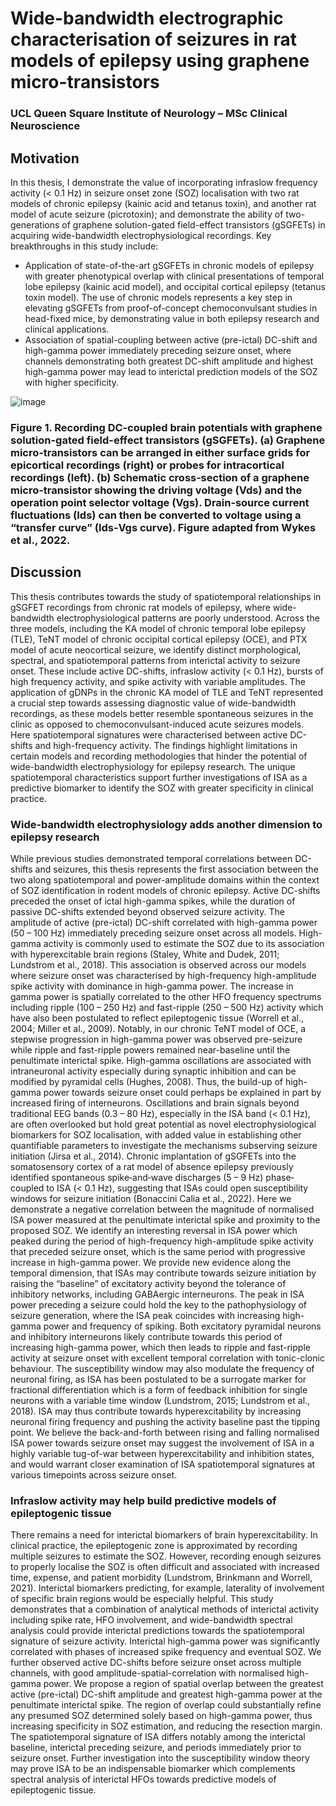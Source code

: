 # Wide-bandwidth electrographic characterisation of seizures in rat models of epilepsy using graphene micro-transistors
### UCL Queen Square Institute of Neurology – MSc Clinical Neuroscience

## Motivation
In this thesis, I demonstrate the value of incorporating infraslow frequency activity (< 0.1 Hz) in seizure onset zone (SOZ) localisation with two rat models of chronic epilepsy (kainic acid and tetanus toxin), and another rat model of acute seizure (picrotoxin); and demonstrate the ability of two-generations of graphene solution-gated field-effect transistors (gSGFETs) in acquiring wide-bandwidth electrophysiological recordings.
Key breakthroughs in this study include:
-	Application of state-of-the-art gSGFETs in chronic models of epilepsy with greater phenotypical overlap with clinical presentations of temporal lobe epilepsy (kainic acid model), and occipital cortical epilepsy (tetanus toxin model). The use of chronic models represents a key step in elevating gSGFETs from proof-of-concept chemoconvulsant studies in head-fixed mice, by demonstrating value in both epilepsy research and clinical applications.
-	Association of spatial-coupling between active (pre-ictal) DC-shift and high-gamma power immediately preceding seizure onset, where channels demonstrating both greatest DC-shift amplitude and highest high-gamma power may lead to interictal prediction models of the SOZ with higher specificity.

![image](https://github.com/user-attachments/assets/50a35df2-74f4-4959-977e-83f8d929bf6c)
### Figure 1. Recording DC‐coupled brain potentials with graphene solution-gated field-effect transistors (gSGFETs). (a) Graphene micro‐transistors can be arranged in either surface grids for epicortical recordings (right) or probes for intracortical recordings (left). (b) Schematic cross‐section of a graphene micro‐transistor showing the driving voltage (Vds) and the operation point selector voltage (Vgs). Drain‐source current fluctuations (Ids) can then be converted to voltage using a “transfer curve” (Ids‐Vgs curve). Figure adapted from Wykes et al., 2022.

## Discussion

This thesis contributes towards the study of spatiotemporal relationships in gSGFET recordings from chronic rat models of epilepsy, where wide-bandwidth electrophysiological patterns are poorly understood. Across the three models, including the KA model of chronic temporal lobe epilepsy (TLE), TeNT model of chronic occipital cortical epilepsy (OCE), and PTX model of acute neocortical seizure, we identify distinct morphological, spectral, and spatiotemporal patterns from interictal activity to seizure onset. These include active DC-shifts, infraslow activity (< 0.1 Hz), bursts of high frequency activity, and spike activity with variable amplitudes. The application of gDNPs in the chronic KA model of TLE and TeNT represented a crucial step towards assessing diagnostic value of wide-bandwidth recordings, as these models better resemble spontaneous seizures in the clinic as opposed to chemoconvulsant-induced acute seizures models. Here spatiotemporal signatures were characterised between active DC-shifts and high-frequency activity. The findings highlight limitations in certain models and recording methodologies that hinder the potential of wide-bandwidth electrophysiology for epilepsy research. The unique spatiotemporal characteristics support further investigations of ISA as a predictive biomarker to identify the SOZ with greater specificity in clinical practice.

### Wide-bandwidth electrophysiology adds another dimension to epilepsy research
While previous studies demonstrated temporal correlations between DC-shifts and seizures, this thesis represents the first association between the two along spatiotemporal and power-amplitude domains within the context of SOZ identification in rodent models of chronic epilepsy. Active DC-shifts preceded the onset of ictal high-gamma spikes, while the duration of passive DC-shifts extended beyond observed seizure activity. The amplitude of active (pre-ictal) DC-shift correlated with high-gamma power (50 – 100 Hz) immediately preceding seizure onset across all models. High-gamma activity is commonly used to estimate the SOZ due to its association with hyperexcitable brain regions (Staley, White and Dudek, 2011; Lundstrom et al., 2018). This association is observed across our models where seizure onset was characterised by high-frequency high-amplitude spike activity with dominance in high-gamma power. The increase in gamma power is spatially correlated to the other HFO frequency spectrums including ripple (100 – 250 Hz) and fast-ripple (250 – 500 Hz) activity which have also been postulated to reflect epileptogenic tissue (Worrell et al., 2004; Miller et al., 2009). Notably, in our chronic TeNT model of OCE, a stepwise progression in high-gamma power was observed pre-seizure while ripple and fast-ripple powers remained near-baseline until the penultimate interictal spike. High-gamma oscillations are associated with intraneuronal activity especially during synaptic inhibition and can be modified by pyramidal cells (Hughes, 2008). Thus, the build-up of high-gamma power towards seizure onset could perhaps be explained in part by increased firing of interneurons.
Oscillations and brain signals beyond traditional EEG bands (0.3 – 80 Hz), especially in the ISA band (< 0.1 Hz), are often overlooked but hold great potential as novel electrophysiological biomarkers for SOZ localisation, with added value in establishing other quantifiable parameters to investigate the mechanisms subserving seizure initiation (Jirsa et al., 2014). Chronic implantation of gSGFETs into the somatosensory cortex of a rat model of absence epilepsy previously identified spontaneous spike‐and‐wave discharges (5 – 9 Hz) phase‐coupled to ISA (< 0.1 Hz), suggesting that ISAs could open susceptibility windows for seizure initiation (Bonaccini Calia et al., 2022). Here we demonstrate a negative correlation between the magnitude of normalised ISA power measured at the penultimate interictal spike and proximity to the proposed SOZ. We identify an interesting reversal in ISA power which peaked during the period of high-frequency high-amplitude spike activity that preceded seizure onset, which is the same period with progressive increase in high-gamma power. 
We provide new evidence along the temporal dimension, that ISAs may contribute towards seizure initiation by raising the “baseline” of excitatory activity beyond the tolerance of inhibitory networks, including GABAergic interneurons. The peak in ISA power preceding a seizure could hold the key to the pathophysiology of seizure generation, where the ISA peak coincides with increasing high-gamma power and frequency of spiking. Both excitatory pyramidal neurons and inhibitory interneurons likely contribute towards this period of increasing high-gamma power, which then leads to ripple and fast-ripple activity at seizure onset with excellent temporal correlation with tonic-clonic behaviour. The susceptibility window may also modulate the frequency of neuronal firing, as ISA has been postulated to be a surrogate marker for fractional differentiation which is a form of feedback inhibition for single neurons with a variable time window (Lundstrom, 2015; Lundstrom et al., 2018). ISA may thus contribute towards hyperexcitability by increasing neuronal firing frequency and pushing the activity baseline past the tipping point. We believe the back-and-forth between rising and falling normalised ISA power towards seizure onset may suggest the involvement of ISA in a highly variable tug-of-war between hyperexcitability and inhibition states, and would warrant closer examination of ISA spatiotemporal signatures at various timepoints across seizure onset.

### Infraslow activity may help build predictive models of epileptogenic tissue
There remains a need for interictal biomarkers of brain hyperexcitability. In clinical practice, the epileptogenic zone is approximated by recording multiple seizures to estimate the SOZ. However, recording enough seizures to properly localise the SOZ is often difficult and associated with increased time, expense, and patient morbidity (Lundstrom, Brinkmann and Worrell, 2021). Interictal biomarkers predicting, for example, laterality of involvement of specific brain regions would be especially helpful. This study demonstrates that a combination of analytical methods of interictal activity including spike rate, HFO involvement, and wide-bandwidth spectral analysis could provide interictal predictions towards the spatiotemporal signature of seizure activity. 
Interictal high-gamma power was significantly correlated with phases of increased spike frequency and eventual SOZ. We further observed active DC-shifts before seizure onset across multiple channels, with good amplitude-spatial-correlation with normalised high-gamma power. We propose a region of spatial overlap between the greatest active (pre-ictal) DC-shift amplitude and greatest high-gamma power at the penultimate interictal spike. The region of overlap could substantially refine any presumed SOZ determined solely based on high-gamma power, thus increasing specificity in SOZ estimation, and reducing the resection margin. The spatiotemporal signature of ISA differs notably among the interictal baseline, interictal preceding seizure, and periods immediately prior to seizure onset. Further investigation into the susceptibility window theory may prove ISA to be an indispensable biomarker which complements spectral analysis of interictal HFOs towards predictive models of epileptogenic tissue.
